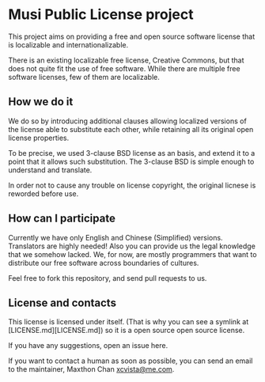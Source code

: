 # Musi Public License project

This project aims on providing a free and open source software license that
is localizable and internationalizable.

There is an existing localizable free license, Creative Commons, but that
does not quite fit the use of free software. While there are multiple free
software licenses, few of them are localizable.

## How we do it

We do so by introducing additional clauses allowing localized versions of
the license able to substitute each other, while retaining all its original
open license properties.

To be precise, we used 3-clause BSD license as an basis, and extend it to a
point that it allows such substitution. The 3-clause BSD is simple enough
to understand and translate.

In order not to cause any trouble on license copyright, the original licnese
is reworded before use.

## How can I participate

Currently we have only English and Chinese (Simplified) versions.
Translators are highly needed! Also you can provide us the legal knowledge
that we somehow lacked. We, for now, are mostly programmers that want to
distribute our free software across boundaries of cultures.

Feel free to fork this repository, and send pull requests to us.

## License and contacts

This license is licensed under itself. (That is why you can see a symlink at
[LICENSE.md][LICENSE.md]) so it is a open source open source license.

If you have any suggestions, open an issue here.

If you want to contact a human as soon as possible, you can send an email to
the maintainer, Maxthon Chan <xcvista@me.com>.

